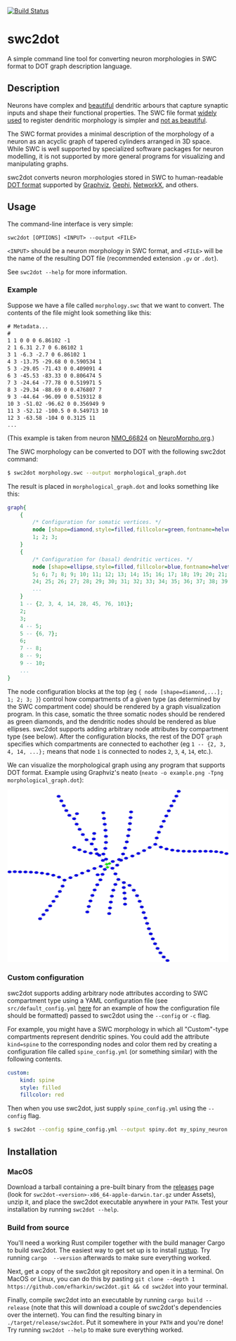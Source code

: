 [![Build Status](https://travis-ci.com/efharkin/swc2dot.svg?token=w2Bu6kMAWz66WkG555u7&branch=master)](https://travis-ci.com/efharkin/swc2dot)

# swc2dot

A simple command line tool for converting neuron morphologies in SWC format to
DOT graph description language.

## Description

Neurons have complex and
[beautiful](https://www.nytimes.com/2018/01/18/arts/design/brain-neuroscience-santiago-ramon-y-cajal-grey-gallery.html)
dendritic arbours that capture synaptic inputs and shape their functional
properties. The SWC file format
[widely](https://alleninstitute.github.io/AllenSDK/cell_types.html#morphology-swc-files)
[used](http://www.neuromorpho.org) to register dendritic morphology is simpler
and [not as
beautiful](http://www.neuronland.org/NLMorphologyConverter/MorphologyFormats/SWC/Spec.html).

The SWC format provides a minimal description of the morphology of a neuron as
an acyclic graph of tapered cylinders arranged in 3D space. While SWC is well
supported by specialized software packages for neuron modelling, it is not
supported by more general programs for visualizing and manipulating graphs.

swc2dot converts neuron morphologies stored in SWC to human-readable [DOT
format](https://graphs.grevian.org/example) supported by
[Graphviz](https://www.graphviz.org), [Gephi](https://gephi.org),
[NetworkX](https://networkx.github.io), and others.

## Usage

The command-line interface is very simple:

```
swc2dot [OPTIONS] <INPUT> --output <FILE>
```

`<INPUT>` should be a neuron morphology in SWC format, and `<FILE>` will be the
name of the resulting DOT file (recommended extension `.gv` or `.dot`).

See `swc2dot --help` for more information.

### Example

Suppose we have a file called `morphology.swc` that we want to convert. The
contents of the file might look something like this:
```
# Metadata...
#
1 1 0 0 0 6.86102 -1
2 1 6.31 2.7 0 6.86102 1
3 1 -6.3 -2.7 0 6.86102 1
4 3 -13.75 -29.68 0 0.590534 1
5 3 -29.05 -71.43 0 0.409091 4
6 3 -45.53 -83.33 0 0.806474 5
7 3 -24.64 -77.78 0 0.519971 5
8 3 -29.34 -88.69 0 0.476807 7
9 3 -44.64 -96.09 0 0.519312 8
10 3 -51.02 -96.62 0 0.356949 9
11 3 -52.12 -100.5 0 0.549713 10
12 3 -63.58 -104 0 0.3125 11
...
```
(This example is taken from neuron
[NMO_66824](http://www.neuromorpho.org/neuron_info.jsp?neuron_name=N3_6) on
[NeuroMorpho.org](http://www.neuromorpho.org).)

The SWC morphology can be converted to DOT with the following swc2dot command:
```bash
$ swc2dot morphology.swc --output morphological_graph.dot
```

The result is placed in `morphological_graph.dot` and looks something like this:
```dot
graph{
    {
        /* Configuration for somatic vertices. */
        node [shape=diamond,style=filled,fillcolor=green,fontname=helvetica];
        1; 2; 3;
    }
    {
        /* Configuration for (basal) dendritic vertices. */
        node [shape=ellipse,style=filled,fillcolor=blue,fontname=helvetica]; 4;
        5; 6; 7; 8; 9; 10; 11; 12; 13; 14; 15; 16; 17; 18; 19; 20; 21; 22; 23;
        24; 25; 26; 27; 28; 29; 30; 31; 32; 33; 34; 35; 36; 37; 38; 39; 40; 41;
        ...
    }
    1 -- {2, 3, 4, 14, 28, 45, 76, 101};
    2;
    3;
    4 -- 5;
    5 -- {6, 7};
    6;
    7 -- 8;
    8 -- 9;
    9 -- 10;
    ...
}
```

The node configuration blocks at the top (eg `{ node [shape=diamond,...]; 1; 2;
3; }`) control how compartments of a given type (as determined by the SWC
compartment code) should be rendered by a graph visualization program. In this
case, somatic the three somatic nodes should be rendered as green diamonds, and
the dendritic nodes should be rendered as blue ellipses. swc2dot supports
adding arbitrary node attributes by compartment type (see below). After the
configuration blocks, the rest of the DOT `graph` specifies which compartments
are connected to eachother (eg `1 -- {2, 3, 4, 14, ...};` means that node `1`
is connected to nodes `2`, `3`, `4`, `14`, etc.).

We can visualize the morphological graph using any program that supports DOT
format. Example using Graphviz's neato (`neato -o example.png -Tpng
morphological_graph.dot`):

![Example morphological graph](doc/example.png)

### Custom configuration

swc2dot supports adding arbitrary node attributes according to SWC compartment
type using a YAML configuration file (see `src/default_config.yml`
[here](src/default_config.yml) for an example of how the configuration file
should be formatted) passed to swc2dot using the `--config` or `-c` flag.

For example, you might have a SWC morphology in which all "Custom"-type
compartments represent dendritic spines. You could add the attribute
`kind=spine` to the corresponding nodes and color them red by creating a
configuration file called `spine_config.yml` (or something similar) with the
following contents.

```yaml
custom:
    kind: spine
    style: filled
    fillcolor: red
```

Then when you use swc2dot, just supply `spine_config.yml` using the `--config`
flag.

```bash
$ swc2dot --config spine_config.yml --output spiny.dot my_spiny_neuron.swc
```

## Installation

### MacOS

Download a tarball containing a pre-built binary from the
[releases](https://github.com/efharkin/swc2dot/releases) page (look for
`swc2dot-<version>-x86_64-apple-darwin.tar.gz` under Assets), unzip it, and
place the swc2dot executable anywhere in your `PATH`. Test your installation by
running `swc2dot --help`.

### Build from source

You'll need a working Rust compiler together with the build manager Cargo to
build swc2dot. The easiest way to get set up is to install
[rustup](https://rustup.rs). Try running `cargo  --version` afterwards to make
sure everything worked.

Next, get a copy of the swc2dot git repository and open it in a terminal. On
MacOS or Linux, you can do this by pasting `git clone --depth 1
https://github.com/efharkin/swc2dot.git && cd swc2dot` into your terminal.

Finally, compile swc2dot into an executable by running `cargo build --release`
(note that this will download a couple of swc2dot's dependencies over the
internet). You can find the resulting binary in `./target/release/swc2dot`. Put
it somewhere in your `PATH` and you're done! Try running `swc2dot --help` to
make sure everything worked.


